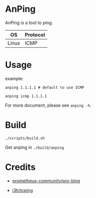 # AnPing

AnPing is a tool to ping.

| OS    | Protocol |
|-------|----------|
| Linux | ICMP     |

# Usage

example: 

```shell
anping 1.1.1.1 # default to use ICMP

anping icmp 1.1.1.1
```

For more document, please see `anping -h`.

# Build

```shell
./scripts/build.sh
```

Get anping in `./build/anping`

# Credits

* [prometheus-community/pro-bing](https://github.com/prometheus-community/pro-bing)

* [i3h/tcping](https://github.com/i3h/tcping)